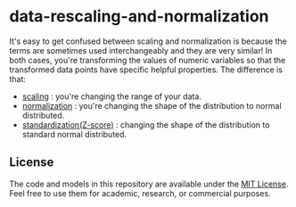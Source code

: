 # data-rescaling-and-normalization


It's easy to get confused between scaling and normalization is because the terms are sometimes used interchangeably and they are very similar! In both cases, you're transforming the values of numeric variables so that the transformed data points have specific helpful properties. The difference is that:

* [scaling](https://github.com/tawfikhammad/data-rescaling-and-normalization/tree/main/Scaling) : you're changing the range of your data.
* [normalization](https://github.com/tawfikhammad/data-rescaling-and-normalization/tree/main/normalization) : you're changing the shape of the distribution to normal distributed.
* [standardization(Z-score)](https://github.com/tawfikhammad/data-rescaling-and-normalization/tree/main/standardization) : changing the shape of the distribution to standard normal distributed.

## License

The code and models in this repository are available under the [MIT License](./LICENSE). Feel free to use them for academic, research, or commercial purposes.
